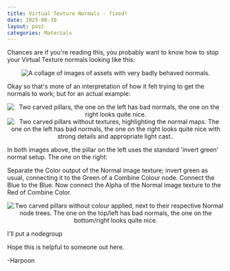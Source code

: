 ```yaml
---
title: Virtual Texture Normals - fixed!
date: 2025-06-30
layout: post
categories: Materials
---
```


Chances are if you're reading this, you probably want to know how to stop your Virtual Texture normals looking like this:

<p align="center">
  <img src="{{ '/assets/images/bad-normals.jpg' | relative_url }}" alt="A collage of images of assets with very badly behaved normals." />
</p>

Okay so that's more of an interpretation of how it felt trying to get the normals to work; but for an actual example:

<p align="center">
  <img src="{{ 'assets/images
/before_and_after_pillars.webp' | relative_url }}" alt="Two carved pillars, the one on the left has bad normals, the one on the right looks quite nice." />
    <img src="{{ '/assets/images/normals_only_pillar_comparison.jpg' | relative_url }}" alt="Two carved pillars without textures, highlighting the normal maps. The one on the left has bad normals, the one on the right looks quite nice with strong details and appropriate light cast.." />
</p>

In both images above, the pillar on the left uses the standard 'invert green' normal setup. The one on the right: 

Separate the Color output of the Normal image texture; invert green as usual, connecting it to the Green of a Combine Colour node.
Connect the Blue to the Blue.
Now connect the Alpha of the Normal image texture to the Red of Combine Color. 


<p align="center">
  <img src="{{ 'assets/images
/uncoloured_pillar_comparison.jpg' | relative_url }}" alt="Two carved pillars without colour applied, next to their respective Normal node trees. The one on the top/left has bad normals, the one on the bottom/right looks quite nice." />
</p>

I'll put a nodegroup

Hope this is helpful to someone out here.

-Harpoon
